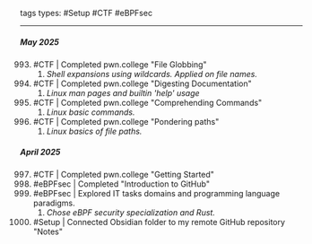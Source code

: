  tags types: #Setup #CTF #eBPFsec

---
 ##### **May 2025**

993. #CTF |  Completed pwn.college "File Globbing"
     1. *Shell expansions using wildcards. Applied on file names.*
994. #CTF |  Completed pwn.college "Digesting Documentation"
     1. *Linux man pages and builtin 'help' usage*
995. #CTF |  Completed pwn.college "Comprehending Commands"
     1. *Linux basic commands.*
996. #CTF |  Completed pwn.college "Pondering paths"
     1. *Linux basics of file paths.*
 ##### **April 2025**
997. #CTF | Completed pwn.college "Getting Started"
998. #eBPFsec  | Completed "Introduction to GitHub"
999. #eBPFsec | Explored IT tasks domains and programming language paradigms.
     1. *Chose eBPF security specialization and Rust.*
1000. #Setup | Connected Obsidian folder to my remote GitHub repository "Notes"